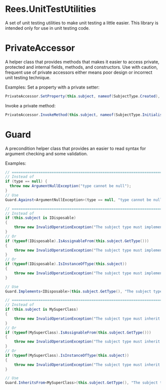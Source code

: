 # Rees.UnitTestUtilities

A set of unit testing utilities to make unit testing a little easier.
This library is intended only for use in unit testing code.

PrivateAccessor
===============
A helper class that provides methods that makes it easier to access private, protected and internal fields, methods, and
constructors. Use with caution, frequent use of private accessors either means poor design or incorrect unit testing
technique.

Examples:
Set a property with a private setter:

```csharp
PrivateAccessor.SetProperty(this.subject, nameof(SubjectType.Created), new DateTime(2012, 2, 12));
```

Invoke a private method:

```csharp
PrivateAccessor.InvokeMethod(this.subject, nameof(SubjectType.InitialiseTheRulesCollections), someVariable);
```

Guard
=====
A precondition helper class that provides an easier to read syntax for argument checking and some validation.

Examples:

```csharp
// ==========================================================================================
// Instead of 
if (type == null) {
  throw new ArgumentNullException("type cannot be null");
}
// Use
Guard.Against<ArgumentNullException>(type == null, "type cannot be null");

// ==========================================================================================
// Instead of
if (this.subject is IDisposable)
{
    throw new InvalidOperationException("The subject type must implement IDisposable.");
}
// Or
if (typeof(IDisposable).IsAssignableFrom(this.subject.GetType()))
{
    throw new InvalidOperationException("The subject type must implement IDisposable.");
}
// Or
if (typeof(IDisposable).IsInstanceOfType(this.subject))
{
    throw new InvalidOperationException("The subject type must implement IDisposable.");
}

// Use
Guard.Implements<IDisposable>(this.subject.GetType(), "The subject type must implement IDisposable.");

// ==========================================================================================
// Instead of
if (this.subject is MySuperClass)
{
    throw new InvalidOperationException("The subject type must inherit MySuperClass.");
}
// Or
if (typeof(MySuperClass).IsAssignableFrom(this.subject.GetType()))
{
    throw new InvalidOperationException("The subject type must inherit MySuperClass.");
}
// Or
if (typeof(MySuperClass).IsInstanceOfType(this.subject))
{
    throw new InvalidOperationException("The subject type must inherit MySuperClass.");
}

// Use
Guard.InheritsFrom<MySuperClass>(this.subject.GetType(), "The subject type must inherit from MySuperClass.");
```
